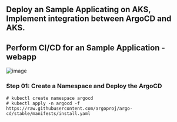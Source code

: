 ## Deploy an Sample Applicating on AKS, Implement integration between ArgoCD and AKS.
## Perform CI/CD for an Sample Application - webapp

![image](https://github.com/tanvir0102/devops-engineering-learn-build-share/assets/8452040/f970c433-3af0-4fef-8dfa-a7ef312b2d64)

### Step 01: Create a Namespace and Deploy the ArgoCD
```shell
# kubectl create namespace argocd
# kubectl apply -n argocd -f https://raw.githubusercontent.com/argoproj/argo-cd/stable/manifests/install.yaml
```
